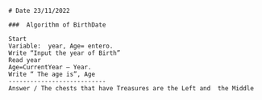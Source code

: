     # Date 23/11/2022
    
    ###  Algorithm of BirthDate

    Start
    Variable:  year, Age= entero.
    Write “Input the year of Birth”
    Read year	
    Age=CurrentYear – Year.
    Write “ The age is”, Age
    ---------------------------
    Answer / The chests that have Treasures are the Left and  the Middle
